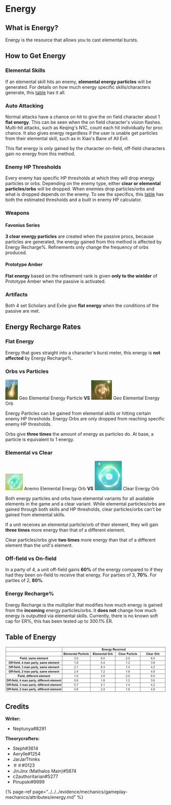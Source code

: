 # Energy

## What is Energy?

Energy is the resource that allows you to cast elemental bursts.

## How to Get Energy

### Elemental Skills

If an elemental skill hits an enemy, **elemental energy particles** will be generated. For details on how much energy specific skills/characters generate, this [table](https://docs.google.com/spreadsheets/d/1G05DxDSjtBzj4PZtVjGRA4ATq76HPZa6e4kHVWS6mrA/edit?usp=sharing) has it all.

### Auto Attacking

Normal attacks have a chance on hit to give the on field character about 1 **flat energy**. This can be seen when the on field character's vision flashes. Multi-hit attacks, such as Keqing's N1C, count each hit individually for proc chance. It also gives energy regardless if the user is unable get particles from their elemental skill, such as in Xiao's Bane of All Evil.

This flat energy is only gained by the character on-field, off-field characters gain no energy from this method.

### Enemy HP Thresholds

Every enemy has specific HP thresholds at which they will drop energy particles or orbs. Depending on the enemy type, either **clear or elemental particles/orbs** will be dropped. When enemies drop particles/orbs and what is dropped depends on the enemy. To see the specifics, this [table](https://docs.google.com/spreadsheets/d/1kNDfwtTLuGUMtFoScvKOQbOIoYISfBEWbref_XQVd7U/edit?usp=sharing) has both the estimated thresholds and a built in enemy HP calculator.

### Weapons

#### Favonius Series

**3 clear energy particles** are created when the passive procs, because particles are generated, the energy gained from this method is affected by Energy Recharge%. Refinements only change the frequency of orbs produced.

#### Prototype Amber

**Flat energy** based on the refinement rank is given **only to the wielder** of Prototype Amber when the passive is activated.

### Artifacts

Both 4 set Scholars and Exile give **flat energy** when the conditions of the passive are met.

## Energy Recharge Rates

### Flat Energy

Energy that goes straight into a character's burst meter, this energy is **not affected** by Energy Recharge%.

### Orbs vs Particles

![](../../../.gitbook/assets/geoparticle.png) Geo Elemental Energy Particle **VS** ![](../../../.gitbook/assets/geoorb.png) Geo Elemental Energy Orb

Energy Particles can be gained from elemental skills or hitting certain enemy HP thresholds. Energy Orbs are only dropped from reaching specific enemy HP thresholds.

Orbs give **three times** the amount of energy as particles do. At base, a particle is equivalent to 1 energy.

### Elemental vs Clear

![](../../../.gitbook/assets/anemoorb.png) Anemo Elemental Energy Orb **VS** ![](../../../.gitbook/assets/clearorb.png) Clear Energy Orb

Both energy particles and orbs have elemental variants for all available elements in the game and a clear variant. While elemental particles/orbs are gained through both skills and HP thresholds, clear particles/orbs can't be gained from elemental skills.

If a unit receives an elemental particle/orb of their element, they will gain **three times** more energy than that of a different element.

Clear particles/orbs give **two times** more energy than that of a different element than the unit's element.

### Off-field vs On-field

In a party of 4, a unit off-field gains **60%** of the energy compared to if they had they been on-field to receive that energy. For parties of 3, **70%**. For parties of 2, **80%**.

### Energy Recharge%

Energy Recharge is the multiplier that modifies how much energy is gained from the **incoming** energy particles/orbs. It **does not** change how much energy is outputted via elemental skills. Currently, there is no known soft cap for ER%, this has been tested up to 300.1% ER.

## Table of Energy

![Table by Steph\#3614 ](../../../.gitbook/assets/energytable.png)

## Credits

**Writer:**

* Neptunya\#8291

**Theorycrafters:**

* Steph\#3614
* Aerylle\#1254 
* JarJarThinks
* ＃＃\#0123
* JinJinx \(Mathalos Main\)\#5874
* c2authoritarian\#5277
* Pinupski\#9999

{% page-ref page="../../../evidence/mechanics/gameplay-mechanics/attributes/energy.md" %}

